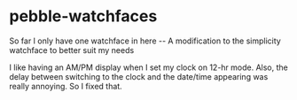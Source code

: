 pebble-watchfaces
=================

So far I only have one watchface in here -- A modification to the simplicity watchface to better suit my needs

I like having an AM/PM display when I set my clock on 12-hr mode. Also,
the delay between switching to the clock and the date/time appearing was
really annoying. So I fixed that.
